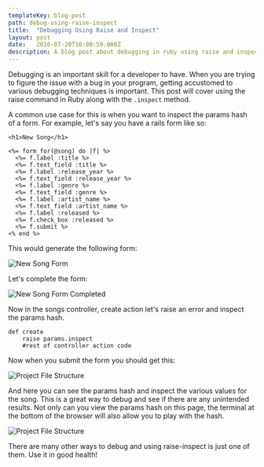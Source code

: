 ```yaml
---
templateKey: blog-post
path: debug-using-raise-inspect
title:  "Debugging Using Raise and Inspect"
layout: post
date:   2016-07-20T10:00:59.000Z
description: A blog post about debugging in ruby using raise and inspect.
---
```


Debugging is an important skill for a developer to have. When you are trying to figure the issue with a bug in your program, getting accustomed to various debugging techniques is important. This post will cover using the raise command in Ruby along with the `.inspect` method.

A common use case for this is when you want to inspect the params hash of a form. For example, let's say you have a rails form like so:

```
<h1>New Song</h1>

<%= form_for(@song) do |f| %>
  <%= f.label :title %>
  <%= f.text_field :title %>
  <%= f.label :release_year %>
  <%= f.text_field :release_year %>
  <%= f.label :genre %>
  <%= f.text_field :genre %>
  <%= f.label :artist_name %>
  <%= f.text_field :artist_name %>
  <%= f.label :released %>
  <%= f.check_box :released %>
  <%= f.submit %>
<% end %>
```

This would generate the following form:

![New Song Form](/img/params_inspect.png)

Let's complete the form:

![New Song Form Completed](/img/params_inspect2.png)

Now in the songs controller, create action let's raise an error and inspect the params hash.

```
def create
    raise params.inspect
    #rest of controller action code
```

Now when you submit the form you should get this:

![Project File Structure](./assets/img/params_inspect3.png)

And here you can see the params hash and inspect the various values for the song. This is a great way to debug and see if there are any unintended results. Not only can you view the params hash on this page, the terminal at the bottom of the browser will also allow you to play with the hash.

![Project File Structure](./assets/img/params_inspect4.png)

There are many other ways to debug and using raise-inspect is just one of them. Use it in good health!

